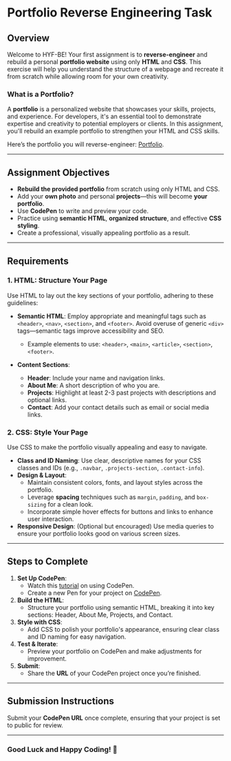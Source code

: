 # Portfolio Reverse Engineering Task

## Overview

Welcome to HYF-BE! Your first assignment is to **reverse-engineer** and rebuild a personal **portfolio website** using only **HTML** and **CSS**. This exercise will help you understand the structure of a webpage and recreate it from scratch while allowing room for your own creativity.

### What is a Portfolio?

A **portfolio** is a personalized website that showcases your skills, projects, and experience. For developers, it's an essential tool to demonstrate expertise and creativity to potential employers or clients. In this assignment, you'll rebuild an example portfolio to strengthen your HTML and CSS skills.

Here’s the portfolio you will reverse-engineer: [Portfolio](https://mileenka.github.io/Portfolio/index.html#about).

---

## Assignment Objectives

- **Rebuild the provided portfolio** from scratch using only HTML and CSS.
- Add your **own photo** and personal **projects**—this will become **your portfolio**.
- Use **CodePen** to write and preview your code.
- Practice using **semantic HTML**, **organized structure**, and effective **CSS styling**.
- Create a professional, visually appealing portfolio as a result.

---

## Requirements

### 1. **HTML: Structure Your Page**

Use HTML to lay out the key sections of your portfolio, adhering to these guidelines:

- **Semantic HTML**: Employ appropriate and meaningful tags such as `<header>`, `<nav>`, `<section>`, and `<footer>`. Avoid overuse of generic `<div>` tags—semantic tags improve accessibility and SEO.
  - Example elements to use: `<header>`, `<main>`, `<article>`, `<section>`, `<footer>`.
  
- **Content Sections**:
  - **Header**: Include your name and navigation links.
  - **About Me**: A short description of who you are.
  - **Projects**: Highlight at least 2-3 past projects with descriptions and optional links.
  - **Contact**: Add your contact details such as email or social media links.

### 2. **CSS: Style Your Page**

Use CSS to make the portfolio visually appealing and easy to navigate.

- **Class and ID Naming**: Use clear, descriptive names for your CSS classes and IDs (e.g., `.navbar`, `.projects-section`, `.contact-info`).
- **Design & Layout**:
  - Maintain consistent colors, fonts, and layout styles across the portfolio.
  - Leverage **spacing** techniques such as `margin`, `padding`, and `box-sizing` for a clean look.
  - Incorporate simple hover effects for buttons and links to enhance user interaction.
- **Responsive Design**: (Optional but encouraged) Use media queries to ensure your portfolio looks good on various screen sizes.

---

## Steps to Complete

1. **Set Up CodePen**:
    - Watch this [tutorial](https://www.youtube.com/watch?v=vb9uYBtqmeM) on using CodePen.
    - Create a new Pen for your project on [CodePen](https://codepen.io/).
2. **Build the HTML**:
    - Structure your portfolio using semantic HTML, breaking it into key sections: Header, About Me, Projects, and Contact.
3. **Style with CSS**:
    - Add CSS to polish your portfolio's appearance, ensuring clear class and ID naming for easy navigation.
4. **Test & Iterate**:
    - Preview your portfolio on CodePen and make adjustments for improvement.
5. **Submit**:
    - Share the **URL** of your CodePen project once you’re finished.

---

## Submission Instructions

Submit your **CodePen URL** once complete, ensuring that your project is set to public for review.

---

### Good Luck and Happy Coding! 🎉
